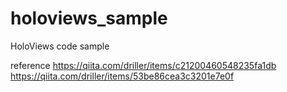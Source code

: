 # holoviews_sample

HoloViews code sample

reference
https://qiita.com/driller/items/c21200460548235fa1db
https://qiita.com/driller/items/53be86cea3c3201e7e0f
